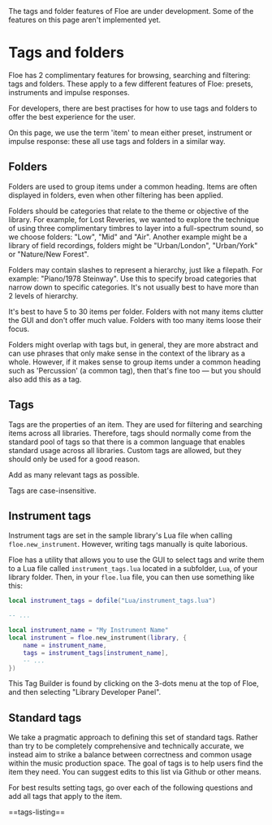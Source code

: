 <!--
SPDX-FileCopyrightText: 2025 Sam Windell
SPDX-License-Identifier: GPL-3.0-or-later
-->

<div class="warning">
The tags and folder features of Floe are under development. Some of the features on this page aren't implemented yet.
</div>

# Tags and folders

Floe has 2 complimentary features for browsing, searching and filtering: tags and folders. These apply to a few different features of Floe: presets, instruments and impulse responses.

For developers, there are best practises for how to use tags and folders to offer the best experience for the user.

On this page, we use the term 'item' to mean either preset, instrument or impulse response: these all use tags and folders in a similar way.

## Folders
Folders are used to group items under a common heading. Items are often displayed in folders, even when other filtering has been applied.

Folders should be categories that relate to the theme or objective of the library. For example, for Lost Reveries, we wanted to explore the technique of using three complimentary timbres to layer into a full-spectrum sound, so we choose folders: "Low", "Mid" and "Air". Another example might be a library of field recordings, folders might be "Urban/London", "Urban/York" or "Nature/New Forest".

Folders may contain slashes to represent a hierarchy, just like a filepath. For example: "Piano/1978 Steinway". Use this to specify broad categories that narrow down to specific categories. It's not usually best to have more than 2 levels of hierarchy.

It's best to have 5 to 30 items per folder. Folders with not many items clutter the GUI and don't offer much value. Folders with too many items loose their focus.

Folders might overlap with tags but, in general, they are more abstract and can use phrases that only make sense in the context of the library as a whole. However, if it makes sense to group items under a common heading such as 'Percussion' (a common tag), then that's fine too — but you should also add this as a tag.  

## Tags
Tags are the properties of an item. They are used for filtering and searching items across all libraries. Therefore, tags should normally come from the standard pool of tags so that there is a common language that enables standard usage across all libraries. Custom tags are allowed, but they should only be used for a good reason.

Add as many relevant tags as possible.

Tags are case-insensitive.

## Instrument tags
Instrument tags are set in the sample library's Lua file when calling `floe.new_instrument`. However, writing tags manually is quite laborious.

Floe has a utility that allows you to use the GUI to select tags and write them to a Lua file called `instrument_tags.lua` located in a subfolder, `Lua`, of your library folder. Then, in your `floe.lua` file, you can then use something like this:

```lua
local instrument_tags = dofile("Lua/instrument_tags.lua")

-- ...

local instrument_name = "My Instrument Name"
local instrument = floe.new_instrument(library, {
    name = instrument_name,
    tags = instrument_tags[instrument_name],
    -- ...
})

```

This Tag Builder is found by clicking on the 3-dots menu at the top of Floe, and then selecting "Library Developer Panel".

## Standard tags
We take a pragmatic approach to defining this set of standard tags. Rather than try to be completely comprehensive and technically accurate, we instead aim to strike a balance between correctness and common usage within the music production space. The goal of tags is to help users find the item they need. You can suggest edits to this list via Github or other means.

For best results setting tags, go over each of the following questions and add all tags that apply to the item.

==tags-listing==
